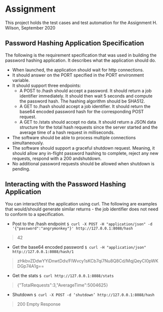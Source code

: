# Assignment
This project holds the test cases and test automation for the Assignment
H. Wilson, September 2020 

## Password Hashing Application Specification
The following is the requirement specification that was used in building the password hashing
application.  It describes what the application 	should  do.

* When launched, the application should wait for http connections.
* It should answer on the PORT specified in the PORT environment variable.
* It should support three endpoints:
   * A POST to /hash should accept a password. It should return a job identifier immediately. It should then wait 5 seconds and compute the password hash. The hashing algorithm should be SHA512.
   * A GET to /hash should accept a job identifier. It should return the base64 encoded password hash for the corresponding POST request.
   * A GET to /stats  should accept no data.  It should return a JSON data structure for the total hash requests since the server started and the average time of a hash request in milliseconds.
* The software should be able to process multiple connections simultaneously.
* The software should support a graceful shutdown request. Meaning, it should allow any in-flight password hashing to complete, reject any new requests, respond with a 200 andshutdown.
* No additional password requests should be allowed when shutdown is pending.

## Interacting with the Password Hashing Application

You can interact/test the application using curl.  The following are examples that would/should
generate similar returns - the job identifier does not need to conform to a specification.

* Post to the /hash endpoint
`$ curl -X POST -H "application/json" -d '{"password":"angrymonkey"}' http://127.0.0.1:8088/hash`
> 42

* Get the base64 encoded password
`$ curl -H "application/json" http://127.0.0.1:8088/hash/1`
> zHkbvZDdwYYiDnwtDdv/FIWvcy1sKCb7qi7Nu8Q8Cd/MqjQeyCI0pWKDGp74A1g==

* Get the stats
`$ curl http://127.0.0.1:8088/stats`
> {"TotalRequests":3,"AverageTime":5004625}

* Shutdown
`$ curl -X POST -d ‘shutdown’ http://127.0.0.1:8088/hash`
> 200 Empty Response
